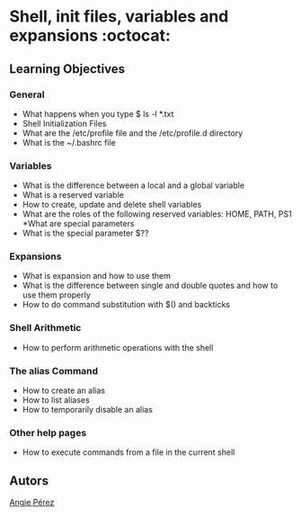 # Shell, init files, variables and expansions :octocat: #
## Learning Objectives ##
### General ###
* What happens when you type $ ls -l *.txt
* Shell Initialization Files
* What are the /etc/profile file and the /etc/profile.d directory
* What is the ~/.bashrc file
### Variables ###
* What is the difference between a local and a global variable
* What is a reserved variable
* How to create, update and delete shell variables
* What are the roles of the following reserved variables: HOME, PATH, PS1
*What are special parameters
* What is the special parameter $??
### Expansions ###
* What is expansion and how to use them
* What is the difference between single and double quotes
and how to use them properly
* How to do command substitution with $() and backticks
### Shell Arithmetic ###
* How to perform arithmetic operations with the shell
### The alias Command ###
* How to create an alias
* How to list aliases
* How to temporarily disable an alias
### Other help pages ###
* How to execute commands from a file in the current shell
## Autors ##
[Angie Pérez](https://twitter.com/xiommyperez)